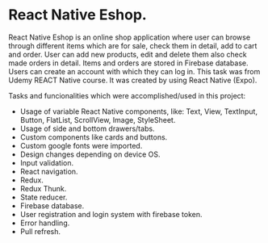 # React Native Eshop.

React Native Eshop is an online shop application where user can browse through different items which are for sale, check them in detail, add to cart and order. User can add new products, edit and delete them also check made orders in detail. Items and orders are stored in Firebase database. Users can create an account with which they can log in. This task was from Udemy REACT Native course. It was created by using React Native (Expo).

Tasks and funcionalities which were accomplished/used in this project:
- Usage of variable React Native components, like: Text, View, TextInput, Button, FlatList, ScrollView, Image, StyleSheet.
- Usage of side and bottom drawers/tabs.
- Custom components like cards and buttons.
- Custom google fonts were imported.
- Design changes depending on device OS.
- Input validation.
- React navigation.
- Redux.
- Redux Thunk.
- State reducer.
- Firebase database.
- User registration and login system with firebase token.
- Error handling.
- Pull refresh.